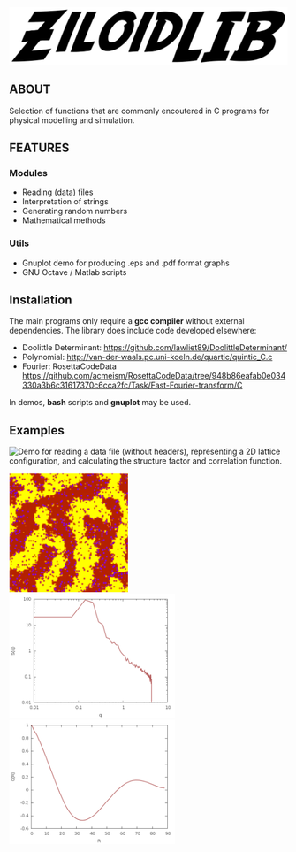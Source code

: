 ![image](doc/ZiltoidLIB.png)

## ABOUT

Selection of functions that are commonly encoutered in C programs for physical modelling and simulation.


## FEATURES

### Modules

* Reading (data) files
* Interpretation of strings
* Generating random numbers
* Mathematical methods
  

### Utils

* Gnuplot demo for producing .eps and .pdf format graphs 
* GNU Octave / Matlab scripts


## Installation

The main programs only require a **gcc compiler** without external dependencies.
The library does include code developed elsewhere:
* Doolittle Determinant: https://github.com/lawliet89/DoolittleDeterminant/
* Polynomial:            http://van-der-waals.pc.uni-koeln.de/quartic/quintic_C.c
* Fourier:               RosettaCodeData https://github.com/acmeism/RosettaCodeData/tree/948b86eafab0e034330a3b6c31617370c6cca2fc/Task/Fast-Fourier-transform/C

In demos, **bash** scripts and **gnuplot** may be used. 


## Examples

![Demo](https://github.com/CharleySchaefer/ZiltoidLIB/tree/master/StructureFactor/Demo) for reading a data file (without headers), representing a 2D lattice configuration, and calculating the structure factor and correlation function.

<img src="https://raw.githubusercontent.com/CharleySchaefer/ZiltoidLIB/master/StructureFactor/Demo/matrix.png" alt="drawing" width="215"/>  <img src="https://raw.githubusercontent.com/CharleySchaefer/ZiltoidLIB/master/StructureFactor/Demo/SF.png" alt="drawing" width="300"/>   <img src="https://raw.githubusercontent.com/CharleySchaefer/ZiltoidLIB/master/StructureFactor/Demo/CF.png" alt="drawing" width="300"/>
